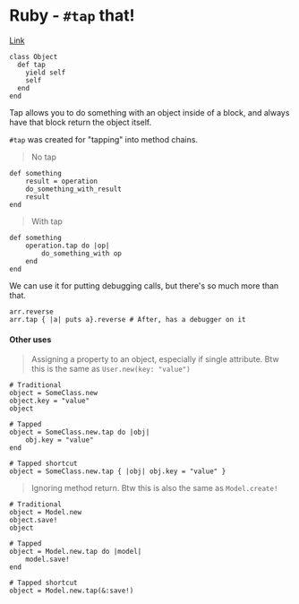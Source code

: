 # Ruby - `#tap` that!
[Link](http://blog.endpoint.com/2012/04/deconstructing-oo-blog-designs-in-ruby.html)

    class Object
      def tap
        yield self
        self
      end
    end

Tap allows you to do something with an object inside of a block, and always have that block return the object itself.

`#tap` was created for "tapping" into method chains.

> No tap

    def something
        result = operation
        do_something_with_result
        result
    end

> With tap

    def something
        operation.tap do |op|
            do_something_with op
        end
    end

We can use it for putting debugging calls, but there's so much more than that.
    
    arr.reverse
    arr.tap { |a| puts a}.reverse # After, has a debugger on it

#### Other uses

> Assigning a property to an object, especially if single attribute. Btw this is the same as `User.new(key: "value")`

    # Traditional
    object = SomeClass.new
    object.key = "value"
    object

    # Tapped
    object = SomeClass.new.tap do |obj| 
        obj.key = "value"
    end

    # Tapped shortcut
    object = SomeClass.new.tap { |obj| obj.key = "value" }

> Ignoring method return. Btw this is also the same as `Model.create!`

    # Traditional
    object = Model.new
    object.save!
    object

    # Tapped
    object = Model.new.tap do |model|
        model.save!
    end

    # Tapped shortcut
    object = Model.new.tap(&:save!)

> 
